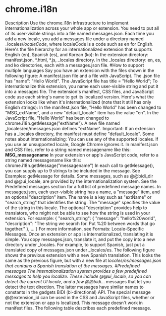 # chrome.i18n
Description Use the chrome.i18n infrastructure to implement internationalization across your whole app or extension.  You need to put all of its user-visible strings into a file named messages.json. Each time you add a new locale, you add a messages file under a directory named _locales/_localeCode_, where localeCode is a code such as en for English.  Here's the file hierarchy for an internationalized extension that supports English (en), Spanish (es), and Korean (ko):  In the extension directory: manifest.json, *.html, *.js, _locales directory. In the _locales directory: en, es, and ko directories, each with a messages.json file.  #How to support multiple languages Say you have an extension with the files shown in the following figure:  A manifest.json file and a file with JavaScript. The .json file has "name": "Hello World". The JavaScript file has title = "Hello World";  To internationalize this extension, you name each user-visible string and put it into a messages file. The extension's manifest, CSS files, and JavaScript code use each string's name to get its localized version.  Here's what the extension looks like when it's internationalized (note that it still has only English strings):  In the manifest.json file, "Hello World" has been changed to "MSG_extName", and a new "default_locale" item has the value "en". In the JavaScript file, "Hello World" has been changed to chrome.i18n.getMessage("extName"). A new file named _locales/en/messages.json defines "extName".  Important: If an extension has a _locales directory, the manifest must define "default_locale".  Some notes about internationalizing:  You can use any of the supported locales. If you use an unsupported locale, Google Chrome ignores it.  In manifest.json and CSS files, refer to a string named messagename like this:  __MSG_messagename__ In your extension or app's JavaScript code, refer to a string named messagename like this:  chrome.i18n.getMessage("messagename") In each call to getMessage(), you can supply up to 9 strings to be included in the message. See Examples: getMessage for details.  Some messages, such as @@bidi_dir and @@ui_locale, are provided by the internationalization system. See the Predefined messages section for a full list of predefined message names.  In messages.json, each user-visible string has a name, a "message" item, and an optional "description" item. The name is a key such as "extName" or "search_string" that identifies the string. The "message" specifies the value of the string in this locale. The optional "description" provides help to translators, who might not be able to see how the string is used in your extension. For example:  {   "search_string": {     "message": "hello%20world",     "description": "The string we search for. Put %20 between words that go together."   },   ... } For more information, see Formats: Locale-Specific Messages.  Once an extension or app is internationalized, translating it is simple. You copy messages.json, translate it, and put the copy into a new directory under _locales. For example, to support Spanish, just put a translated copy of messages.json under _locales/es. The following figure shows the previous extension with a new Spanish translation.  This looks the same as the previous figure, but with a new file at _locales/es/messages.json that contains a Spanish translation of the messages.  #Predefined messages The internationalization system provides a few predefined messages to help you localize. These include @@ui_locale, so you can detect the current UI locale, and a few @@bidi_... messages that let you detect the text direction. The latter messages have similar names to constants in the gadgets BIDI (bi-directional) API.  The special message @@extension_id can be used in the CSS and JavaScript files, whether or not the extension or app is localized. This message doesn't work in manifest files.  The following table describes each predefined message.
